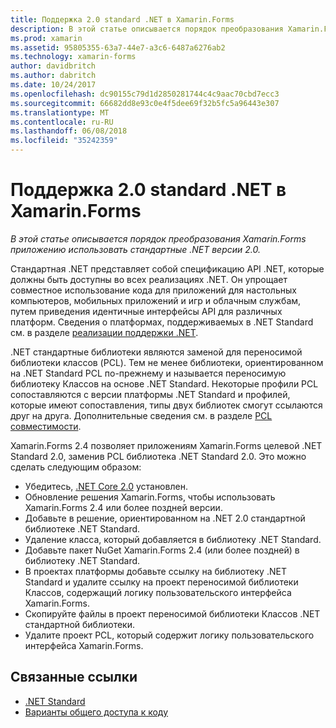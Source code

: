 ```yaml
---
title: Поддержка 2.0 standard .NET в Xamarin.Forms
description: В этой статье описывается порядок преобразования Xamarin.Forms приложению использовать стандартные .NET версии 2.0. Стандартная .NET представляет собой спецификацию API .NET, которые должны быть доступны во всех реализациях .NET.
ms.prod: xamarin
ms.assetid: 95805355-63a7-44e7-a3c6-6487a6276ab2
ms.technology: xamarin-forms
author: davidbritch
ms.author: dabritch
ms.date: 10/24/2017
ms.openlocfilehash: dc90155c79d1d2850281744c4c9aac70cbd7ecc3
ms.sourcegitcommit: 66682dd8e93c0e4f5dee69f32b5fc5a96443e307
ms.translationtype: MT
ms.contentlocale: ru-RU
ms.lasthandoff: 06/08/2018
ms.locfileid: "35242359"
---
```

# <a name="net-standard-20-support-in-xamarinforms"></a>Поддержка 2.0 standard .NET в Xamarin.Forms

_В этой статье описывается порядок преобразования Xamarin.Forms приложению использовать стандартные .NET версии 2.0._

Стандартная .NET представляет собой спецификацию API .NET, которые должны быть доступны во всех реализациях .NET. Он упрощает совместное использование кода для приложений для настольных компьютеров, мобильных приложений и игр и облачным службам, путем приведения идентичные интерфейсы API для различных платформ. Сведения о платформах, поддерживаемых в .NET Standard см. в разделе [реализации поддержки .NET](/dotnet/standard/net-standard#net-implementation-support/).

.NET стандартные библиотеки являются заменой для переносимой библиотеки классов (PCL). Тем не менее библиотеки, ориентированном на .NET Standard PCL по-прежнему и называется переносимую библиотеку Классов на основе .NET Standard. Некоторые профили PCL сопоставляются с версии платформы .NET Standard и профилей, которые имеют сопоставления, типы двух библиотек смогут ссылаются друг на друга. Дополнительные сведения см. в разделе [PCL совместимости](/dotnet/standard/net-standard#pcl-compatibility).

Xamarin.Forms 2.4 позволяет приложениям Xamarin.Forms целевой .NET Standard 2.0, заменив PCL библиотека .NET Standard 2.0. Это можно сделать следующим образом:

- Убедитесь, [.NET Core 2.0](https://www.microsoft.com/net/download/core) установлен.
- Обновление решения Xamarin.Forms, чтобы использовать Xamarin.Forms 2.4 или более поздней версии.
- Добавьте в решение, ориентированном на .NET 2.0 стандартной библиотеке .NET Standard.
- Удаление класса, который добавляется в библиотеку .NET Standard.
- Добавьте пакет NuGet Xamarin.Forms 2.4 (или более поздней) в библиотеку .NET Standard.
- В проектах платформы добавьте ссылку на библиотеку .NET Standard и удалите ссылку на проект переносимой библиотеки Классов, содержащий логику пользовательского интерфейса Xamarin.Forms.
- Скопируйте файлы в проект переносимой библиотеки Классов .NET стандартной библиотеки.
- Удалите проект PCL, который содержит логику пользовательского интерфейса Xamarin.Forms.


## <a name="related-links"></a>Связанные ссылки

- [.NET Standard](~/cross-platform/app-fundamentals/net-standard.md)
- [Варианты общего доступа к коду](~/cross-platform/app-fundamentals/code-sharing.md)
